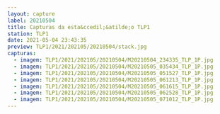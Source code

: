 ```yaml
---
layout: capture
label: 20210504
title: Capturas da esta&ccedil;&atilde;o TLP1
station: TLP1
date: 2021-05-04 23:43:35
preview: TLP1/2021/202105/20210504/stack.jpg
capturas:
  - imagem: TLP1/2021/202105/20210504/M20210504_234335_TLP_1P.jpg
  - imagem: TLP1/2021/202105/20210504/M20210505_035434_TLP_1P.jpg
  - imagem: TLP1/2021/202105/20210504/M20210505_051527_TLP_1P.jpg
  - imagem: TLP1/2021/202105/20210504/M20210505_061213_TLP_1P.jpg
  - imagem: TLP1/2021/202105/20210504/M20210505_061615_TLP_1P.jpg
  - imagem: TLP1/2021/202105/20210504/M20210505_062528_TLP_1P.jpg
  - imagem: TLP1/2021/202105/20210504/M20210505_071012_TLP_1P.jpg
---
```

